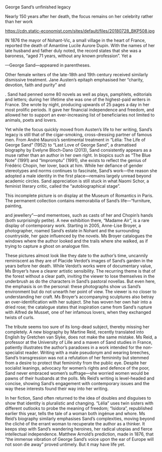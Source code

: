 George Sand’s unfinished legacy

Nearly 150 years after her death, the focus remains on her celebrity rather than her work

https://cdn.static-economist.com/sites/default/files/20180728_BKP508.jpg

IN 1876 the mayor of Nohant-Vic, a small village in the heart of France, reported the death of Amantine Lucile Aurore Dupin. With the names of her late husband and father duly noted, the record states that she was a baroness, “aged 71 years, without any known profession”. Yet a 

—George Sand—appeared in parentheses.

Other female writers of the late-18th and 19th century received similarly dismissive treatment. Jane Austen’s epitaph emphasised her “charity, devotion, faith and purity” and 

. Sand had penned some 80 novels as well as plays, pamphlets, editorials and letters; during her lifetime she was one of the highest-paid writers in France. She wrote by night, producing upwards of 25 pages a day in her most prolific periods. It gave her financial independence and freedom, and allowed her to support an ever-increasing list of beneficiaries not limited to animals, poets and lovers.  

Yet while the focus quickly moved from Austen’s life to her writing, Sand’s legacy is still that of the cigar-smoking, cross-dressing partner of famous men. From André Maurois’s sentimental treatment in “Lélia: The Life of George Sand” (1952) to “Last Love of George Sand”, a dramatised biography by Evelyne Bloch-Dano (2013), Sand consistently appears as a muse rather than an author in her own right. In biopics such as “The Blue Note” (1991) and “Impromptu” (1991), she exists to reflect the genius of Frédéric Chopin, her lover, back at him. While her defiance of gender stereotypes and norms continues to fascinate, Sand’s work—the reason she adopted a male identity in the first place—remains largely unread beyond academic circles. Sand appreciation is still stuck in what Naomi Schor, a feminist literary critic, called the “autobiographical stage”. 

This incomplete picture is on display at the Museum of Romantics in Paris. The permanent collection contains memorabilia of Sand’s life—“furniture, painting,

 and jewellery”—and mementoes, such as casts of her and Chopin’s hands (both surprisingly petite). A new exhibition there, “Madame Air”, is a rare display of contemporary work. Starting in 2005, Anne-Lise Broyer, a photographer, roamed Sand’s estate in Nohant and the surrounding countryside, her gaze influenced by the novels. Ms Broyer catalogues the windows where the author looked and the trails where she walked, as if trying to capture a ghost on analogue film. 

These pictures almost look like they date to the author’s time, uncannily reminiscent as they are of Placide Verdot’s images of Sand’s garden in the years before her death. While Verdot’s works were of documentary value, Ms Broyer’s have a clearer artistic sensibility. The recurring theme is that of the forest without a clear path, inviting the viewer to lose themselves in the underbrush as do the characters in Sand’s pastoral novellas. But even here, the emphasis is on the personal: these photographs show us Sand’s environment but do not unearth her point of view. The viewer is no closer to understanding her craft. Ms Broyer’s accompanying sculptures also betray an over-identification with her subject. She has woven her own hair into a dried rose; the catalogue states that inspiration came from Sand’s rupture with Alfred de Musset, one of her infamous lovers, when they exchanged twists of curls.

The tribute seems too sure of its long-dead subject, thereby missing her completely. A new biography by Martine Reid, recently translated into English by Gretchen van Slyke, does not make the same mistake. Ms Reid, a professor at the University of Lille and a maven of Sand studies in France, patiently illustrates the author’s paradoxes in a work intended for the non-specialist reader. Writing with a male pseudonym and wearing breeches, Sand’s transgression was not a refutation of her femininity but stemmed from a desire to protect that femininity from the public eye. Despite her socialist leanings, advocacy for women’s rights and defence of the poor, Sand never embraced women’s suffrage—she worried women would be pawns of their husbands at the polls. Ms Reid’s writing is level-headed and concise, showing Sand’s engagement with contemporary issues and the way these interests found their way into her writing.

In her fiction, Sand often returned to the idea of doubles and disguises to show that identity is pluralistic and changing. “Lélia” uses twin sisters with different outlooks to probe the meaning of freedom; “Isidora”, republished earlier this year, tells the tale of a woman both ingénue and whore. Ms Reid’s biography similarly emphasises Sand’s complexities, moving beyond the cliché of the errant woman to recuperate the author as a thinker. It keeps step with Sand’s wandering heroines, her radical utopias and fierce intellectual independence. Matthew Arnold’s prediction, made in 1876, that “the immense vibration of George Sand’s voice upon the ear of Europe will not soon die away” proved untimely. But it may have life yet. 